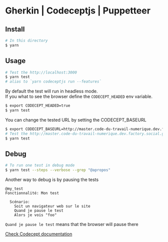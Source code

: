 # Gherkin | Codeceptjs | Puppetteer

## Install

```sh
# In this directory 
$ yarn
```

## Usage

```sh
# Test the http://localhost:3000
$ yarn test
# alias to `yarn codeceptjs run --features`
```

By default the test will run in headless mode.  
If you what to see the browser define the `CODECEPT_HEADED` env variable.

```sh
$ export CODECEPT_HEADED=true
$ yarn test
```

You can change the tested URL by setting the CODECEPT_BASEURL

```sh
$ export CODECEPT_BASEURL=http://master.code-du-travail-numerique.dev.factory.social.gouv.fr
# Test the http://master.code-du-travail-numerique.dev.factory.social.gouv.fr
$ yarn test
```

## Debug

```sh
# To run one test in debug mode
$ yarn test --steps --verbose --grep "@apropos"
```

Another way to debug is by pausing the tests

```feature
@my_test
Fonctionnalité: Mon test

  Scénario:
    Soit un navigateur web sur le site
    Quand je pause le test
    Alors je vois "foo"
```

`Quand je pause le test` means that the browser will pause there

[Check Codecept documentation](https://codecept.io/advanced/#debug)
